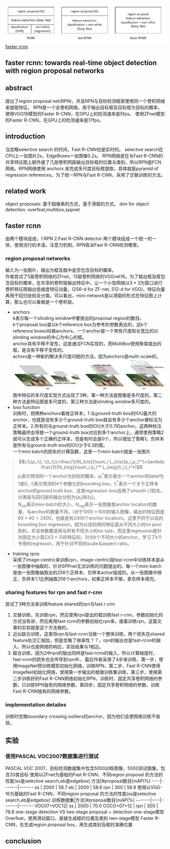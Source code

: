 ![rcnn123](../image/essay/rcnn123.jpg)  
[faster rcnn](http://blog.csdn.net/shenxiaolu1984/article/details/51152614)

## faster rcnn: towards real-time object detection with region proposal networks
## abstract
提出了region proposal net(RPN)，并且RPN与目标检测框架使用同一个卷积网络来提取特征。
RPN是一个全卷机网络，用于输出目标框及目标框为目标的概率。
使用VGG16模型的Faster R-CNN，在GPU上的检测速率是5fps。
使用ZFnet模型的Faster R-CNN，在GPU上的检测速率是17fps。

## introduction
当忽略selective search 的时间，Fast R-CNN也是实时的。  selective search在CPU上一张图片2s，EdgeBoxes一张图像0.2s。
RPN网络是在与Fast R-CNN的共享特征图上额外接了几层卷积网路输出目标框的位置与类别，所以RPN是FCN网络。RPN网络使用 anchors 来完成多尺度目标框提取，具体就是pyramid of regression references。为了统一RPN与Fast R-CNN，采用了交替训练的方法。


## related work
object proposals: 基于超像素的方式，基于滑窗的方式。
dnn for object detection: overfeat,multibox,sppnet

## faster rcnn
由两个模块组成，1.RPN 2.Fast R-CNN detector
两个模块组成一个统一的一体，使用流行的术语，注意力机制，RPN告诉Fast R-CNN检测哪里。

### region proposal networks  
输入为一张图片，输出为框及框中是否包含目标的概率。  
作者尝试了5层卷积网络的ZFnet，13层卷积网络的VGGnet16。为了输出框及框包含目标的概率，在共享的卷积层输出特征中，让一个小型网络以$3\times 3$为窗口进行卷积特征图输出低维度特征向量，(256-d for ZF-net, 512-d for VGG)，特征向量再用于回归坐标及分类。可以看出，mini-network是以滑窗的形式在特征图上计算，那么也可以看做是一个卷积层。
- anchors  
k表示每一个slinding window中要提出的proposal region的数目。  
k个proposal box是以k个reference box为参考的参数表达的，这k个reference boxes叫做anchors，一个anchor是一个带有尺度和长宽比的以slinding window的中心为中心的框。    
anchor具有平移不变性，这是通过FCN实现的，而MultiBox使用聚类提出的框，是没有平移不变性的。  
achors是一种新的解决多尺度问题的方法，因为anchors是multi-scale的。  
![faster](../image/essay/fastermultisize.jpg)  
图中特征的多尺度实现方式出现了3种，第一种方法是图像是多尺度的，第二种方法是特征图是多尺度的，第三种方法是slinding window多尺度的。
- loss function    
训练时，把两种anchors看做正样本，1.与ground-truth box的IOU最大的anchor，也就是说有多少个ground-truth box就会有多少个anchor被标注为正样本。2.所有的与ground-truth box的IOU大于0.7的anchor。这两种标注策略最终会导致一个ground-truth box对应到多个anchor上，通常使用策略2就可以生成多个正确的正样本，但是有时会是0个，所以增加了策略1。负样本是所有与ground-truth box的IOU少于0.3的框。  
一个mini batch的损失的计算函数，这里一个mini-batch就是一张图片  
> $$L(\{p_i\}, \{t_i\})=\frac{1}{N_{cls}}\sum_i L_{cls}(p_i,p_i^*)+\lambda \frac{1}{N_{reg}}\sum_i p_i^* L_{reg}(t_i,t_i^*)$$
$p_i$表示预测的一个anchor为目标的概率，$p_i^*$表示表示一个anchor的label为1或0，$t_i$表示预测的4个参数化的bounding box，$t_i^*$表示一个关于正样本anchor的ground truth box，这里regression loss选用了smooth L1损失，分类层与回归层的输出分别为$\{p_i\}$和$\{t_i\}$。  
$N_{cls}$表示mini-batch的大小，$N_{reg}$表示一张图像里anchor location的数量，与anchor的数量不同，(对于$1000\times 600$的输入图像，输出的特征图是$60\times 40=2400$，也就是有$2400$个anchor location)。这里不同于以往的bounding box regression，因为以往的用的特征是从不同大小的roi pool到的，并且参数要适用与所有不同大小的roi size，而这里regression是针对固定大小窗口($3\times 3$)的特征的，针对k个不同大小的anchor，学习了k个专用的regressor，用于针对不同的scale与aspect ratio。
- training rpns    
采用了image-centric来训练rpn，image-centric指fast-rcnn中训练样本是从一张图像中抽取的，针对SPPnet无法训练的问题提出的。每一个mini-batch是由一张图像抽取出的256个正样本、负样本achor组成的。从一张图像中按正、负样本1:1比例抽取256个anchors，如果正样本不够，拿负样本填充。

### sharing features for rpn and fast r-cnn
尝试了3种方法来训练feature shared的rpn与fast r-cnn
1. 交替训练，先训练rpn，然后使用rpn提出的框训练fast r-cnn，参数初始化的方式没有讲，然后再用fast-rcnn的参数初始化rpn来，接着训练rpn，这篇文章的实验就是这个方法做的。
2. 近似联合训练，这里将rpn与fast-rcnn当做一个整体训练，两个损失在shared feature处交汇相加，但是忽略了继承性？？，rpn的输出也是fast-rcnn的输入，所以也是网络的响应，实验结果与1相近。
3. 联合训练，因为2中rpn的输出同样是fast-rcnn的输入，所以计算梯度时，fast-rcnn的损失也会传导到rpn中，
最后作者采用了4步来训练，第一步，使用ImageNet预训练模型初始化网络，训练RPN，第二步，Fast R-CNN使用ImageNet初始化网络，使用第一步输出的框做训练集训练，第三步，使用第二步训练好的Fast R-CNN网络初始化RPN，训练时，固定共享卷积网络的参数，只训练RPN独有的网络参数，第四步，固定共享卷积网络的参数，训练Fast R-CNN独有的网络参数。

### implementation detailes
训练时忽略boundary crossing outliers的anchor，因为他们会使网络训练不收敛。

## 实验
### 使用PASCAL VOC2007数据集进行测试
PASCAL VOC 2007，目标检测数据集中包含5000训练图像，5000测试图像，包含20类目标
使用以ZFnet为基础的Fast R-CNN，不同region proposal 的方法的性能(ss是selective search,eb是edgebox)
方法|#proposal数目|mAP(%)
----|-------|-------
ss | 2000 | 58.7
eb | 2000 | 58.6
rpn | 300 | 59.9
使用以VGG-16为基础的Fast R-CNN，不同region proposal 的方法的性能(ss是selective search,eb是edgebox)
训练数据集|方法|#proposal数目|mAP(%)
-------|----|-------|-------
VOC07+VOC12| ss | 2000 | 70.0
COCO+07+12 | rpn | 300 | 78.8
one-stage detection  VS two-stage proposal + detection
one-stage模型 Overfeat，使用滑动窗口，直接生成框的位置及类别
two-stage模型 Faster R-CNN，先生成region proposal box，再生成类别及框的准确位置

## conclusion